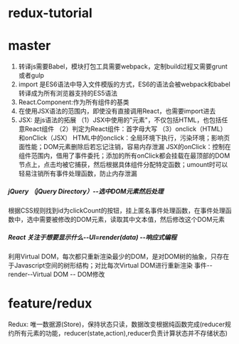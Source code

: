 # redux-tutorial

# master
1. 转译js需要Babel，模块打包工具需要webpack，定制build过程又需要grunt或者gulp
2. import 是ES6语法中导入文件模版的方式，ES6的语法会被webpack和babel转译成为所有浏览器支持的ES5语法
3. React.Component:作为所有组件的基类
4. 在使用JSX语法的范围内，即使没有直接调用React，也需要import进去
5. JSX: 是js语法的拓展
（1）JSX中使用的"元素"，不仅包括HTML，也包括任意React组件
（2）判定为React组件：首字母大写
（3）onclick（HTML）和onClick（JSX）
HTML中的onclick：全局环境下执行，污染环境；影响页面性能；DOM元素删除后若忘记注销，容易内存泄漏
JSX的onClick：控制在组件范围内，借用了事件委托；添加的所有onClick都会挂载在最顶部的DOM节点上，点击均被它捕获，然后根据具体组件分配特定函数；umount时可以轻易注销所有事件处理函数，防止内存泄漏

##### jQuery （jQuery Directory）--选中DOM元素然后处理
根据CSS规则找到id为clickCount的按钮，挂上匿名事件处理函数，在事件处理函数中，选中需要被修改的DOM元素，读取其中文本值，然后修改这个DOM元素
##### React 关注于想要显示什么--UI=render(data) --响应式编程
利用Virtual DOM，每次都只重新渲染最少的DOM，是对DOM树的抽象，只存在于Javascript空间的树形结构；对比每次Virtual DOM进行重新渲染
事件--render--Virtual DOM -- DOM修改

# feature/redux
Redux: 唯一数据源(Store)，保持状态只读，数据改变根据纯函数完成(reducer规约所有元素的功能，reducer(state,action),reducer负责计算状态并不存储状态)
```angular2html

```
